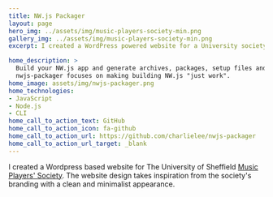 ```yaml
---
title: NW.js Packager
layout: page
hero_img: ../assets/img/music-players-society-min.png
gallery_img: ../assets/img/music-players-society-min.png
excerpt: I created a WordPress powered website for a University society.

home_description: >
  Build your NW.js app and generate archives, packages, setup files and more!
  nwjs-packager focuses on making building NW.js "just work".
home_image: assets/img/nwjs-packager.png
home_technologies:
- JavaScript
- Node.js
- CLI
home_call_to_action_text: GitHub
home_call_to_action_icon: fa-github
home_call_to_action_url: https://github.com/charlielee/nwjs-packager
home_call_to_action_url_target: _blank
---
```

I created a Wordpress based website for The University of Sheffield [Music Players' Society](https://musicplayers.union.shef.ac.uk). The website design takes inspiration from the society's branding with a clean and minimalist appearance.
